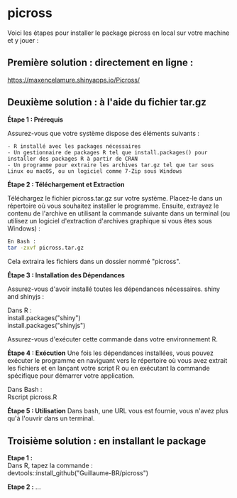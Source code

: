 # picross

Voici les étapes pour installer le package picross en local sur votre machine et y jouer :

## Première solution : directement en ligne :  

<https://maxencelamure.shinyapps.io/Picross/>

## Deuxième solution : à l'aide du fichier tar.gz

**Étape 1 : Prérequis**

Assurez-vous que votre système dispose des éléments suivants :

    - R installé avec les packages nécessaires
    - Un gestionnaire de packages R tel que install.packages() pour installer des packages R à partir de CRAN
    - Un programme pour extraire les archives tar.gz tel que tar sous Linux ou macOS, ou un logiciel comme 7-Zip sous Windows

**Étape 2 : Téléchargement et Extraction**

Téléchargez le fichier picross.tar.gz sur votre système. Placez-le dans un répertoire où vous souhaitez installer le programme. Ensuite, extrayez le contenu de l'archive en utilisant la commande suivante dans un terminal (ou utilisez un logiciel d'extraction d'archives graphique si vous êtes sous Windows) :

```bash
En Bash :  
tar -zxvf picross.tar.gz
```

Cela extraira les fichiers dans un dossier nommé "picross".

**Étape 3 : Installation des Dépendances**

Assurez-vous d'avoir installé toutes les dépendances nécessaires. shiny and shinyjs : 

Dans R :  
install.packages("shiny")   
install.packages("shinyjs") 

Assurez-vous d'exécuter cette commande dans votre environnement R.

**Étape 4 : Exécution**
Une fois les dépendances installées, vous pouvez exécuter le programme en naviguant vers le répertoire où vous avez extrait les fichiers et en lançant votre script R ou en exécutant la commande spécifique pour démarrer votre application. 

Dans Bash :  
Rscript picross.R

**Étape 5 : Utilisation**
Dans bash, une URL vous est fournie, vous n'avez plus qu'à l'ouvrir dans un terminal.

## Troisième solution : en installant le package

**Etape 1 :**  
Dans R, tapez la commande :  
devtools::install_github("Guillaume-BR/picross")

**Etape 2 :**
...
